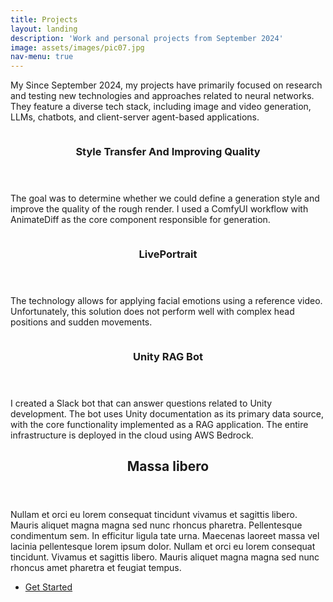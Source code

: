 ```yaml
---
title: Projects
layout: landing
description: 'Work and personal projects from September 2024'
image: assets/images/pic07.jpg
nav-menu: true
---
```


<!-- Main -->
<div id="main">

<!-- One -->
<section id="one">
	<div class="inner">
<!-- 		<header class="major">
			<h2>Sed amet aliquam</h2>
		</header> -->
		<p>My Since September 2024, my projects have primarily focused on research and testing new technologies and approaches related to neural networks. They feature a diverse tech stack, including image and video generation, LLMs, chatbots, and client-server agent-based applications.</p>
	</div>
</section>

<!-- Two -->
<section id="two" class="spotlights">
	<section>
<!-- 		<a href="generic.html" class="image"> -->
		<img src="{% link assets/images/girl_dance.gif %}" alt="" data-position="center center" />
<!-- 		</a> -->
		<div class="content">
			<div class="inner">
				<header class="major">
					<h3>Style Transfer And Improving Quality</h3>
				</header>
				<p>The goal was to determine whether we could define a generation style and improve the quality of the rough render. I used a ComfyUI workflow with AnimateDiff as the core component responsible for generation.</p>
<!-- 				<ul class="actions">
					<li><a href="generic.html" class="button">Learn more</a></li>
				</ul> -->
			</div>
		</div>
	</section>
	<section>
<!-- 		<a href="generic.html" class="image"> -->
		<img src="{% link assets/images/LivePortrait2.gif %}" alt="" data-position="top center" />
<!-- 		</a> -->
		<div class="content">
			<div class="inner">
				<header class="major">
					<h3>LivePortrait</h3>
				</header>
				<p>The technology allows for applying facial emotions using a reference video. Unfortunately, this solution does not perform well with complex head positions and sudden movements.</p>
<!-- 				<ul class="actions">
					<li><a href="generic.html" class="button">Learn more</a></li>
				</ul> -->
			</div>
		</div>
	</section>
	<section>
<!-- 		<a href="generic.html" class="image"> -->
		<img src="{% link assets/images/unity_helper_bot.png %}" alt="" data-position="25% 25%" />
<!-- 		</a> -->
		<div class="content">
			<div class="inner">
				<header class="major">
					<h3>Unity RAG Bot</h3>
				</header>
				<p>I created a Slack bot that can answer questions related to Unity development. The bot uses Unity documentation as its primary data source, with the core functionality implemented as a RAG application. The entire infrastructure is deployed in the cloud using AWS Bedrock.</p>
<!-- 				<ul class="actions">
					<li><a href="generic.html" class="button">Learn more</a></li>
				</ul> -->
			</div>
		</div>
	</section>
</section>

<!-- Three -->
<section id="three">
	<div class="inner">
		<header class="major">
			<h2>Massa libero</h2>
		</header>
		<p>Nullam et orci eu lorem consequat tincidunt vivamus et sagittis libero. Mauris aliquet magna magna sed nunc rhoncus pharetra. Pellentesque condimentum sem. In efficitur ligula tate urna. Maecenas laoreet massa vel lacinia pellentesque lorem ipsum dolor. Nullam et orci eu lorem consequat tincidunt. Vivamus et sagittis libero. Mauris aliquet magna magna sed nunc rhoncus amet pharetra et feugiat tempus.</p>
		<ul class="actions">
			<li><a href="generic.html" class="button next">Get Started</a></li>
		</ul>
	</div>
</section>

</div>
